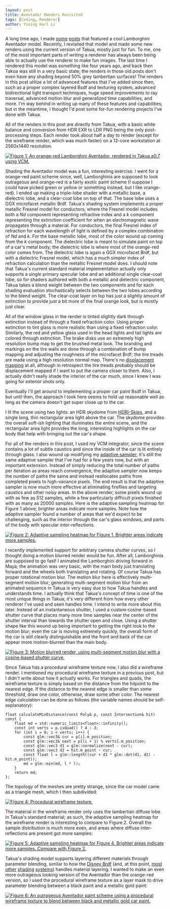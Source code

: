 ```yaml
---
layout: post
title: Aventador Renders Revisited
tags: [Coding, Renderer]
author: Yining Karl Li
---
```


A long time ago, I made [some](http://blog.yiningkarlli.com/2013/03/stratified-versus-uniform-sampling.html) [posts](http://blog.yiningkarlli.com/2013/03/first-progress-on-new-pathtracing-core.html) that featured a cool Lamborghini Aventador model.
Recently, I revisited that model and made some new renders using the current version of Takua, mostly just for fun.
To me, one of the most important parts of writing a renderer has always been being able to actually use the renderer to make fun images.
The last time I rendered this model was something like four years ago, and back then Takua was still in a very basic state; the renders in those old posts don't even have any shading beyond 50% grey lambertian surfaces!
The renders in this post utilize a lot of advanced features that I've added since then, such as a proper complex layered Bsdf and texturing system, advanced bidirectional light transport techniques, huge speed improvements to ray traversal, advanced motion blur and generalized time capabilities, and more.
I'm way behind in writing up many of these features and capabilities, but in the meantime, I thought I'd post some for-fun rendering projects I've done with Takua.

All of the renders in this post are directly from Takua, with a basic white balance and conversion from HDR EXR to LDR PNG being the only post-processing steps.
Each render took about half a day to render (except for the wireframe render, which was much faster) on a 12-core workstation at 2560x1440 resolution.

[![Figure 1: An orange-red Lamborghini Aventador, rendered in Takua a0.7 using VCM.]({{site.url}}/content/images/2017/Dec/preview/lambo_orangered.jpg)]({{site.url}}/content/images/2017/Dec/lambo_orangered.png)

Shading the Aventador model was a fun, interesting exercise.
I went for a orange-red paint scheme since, well, Lamborghinis are supposed to look outrageous and orange-red is a fairly exotic paint scheme (I suppose I could have picked green or yellow or something instead, but I like orange-red).
I ended up making a triple-lobe shader with a metallic base, a dielectric lobe, and a clear-coat lobe on top of that. 
The base lobe uses a GGX microfacet metallic Brdf.
Takua's shading system implements a proper metallic Fresnel model for conductors, where the Fresnel model includes both a _Nd_ component representing refractive index and a _k_ component representing the extinction coefficient for when an electromagnetic wave propagates through a material.
For conductors, the final Fresnel index of refraction for each wavelength of light is defined by a complex combination of _Nd_ and _k_.
For the base metallic lobe, most of the color wound up coming from the _k_ component.
The dielectric lobe is meant to simulate paint on top of a car's metal body; the dielectric lobe is where most of the orange-red color comes from.
The dielectric lobe is again a GGX microfacet Brdf, but with a dielectric Fresnel model, which has a much simpler index of refraction calculation than the metallic Fresnel model does.
I should note that Takua's current standard material implementation actually only supports a single primary specular lobe and an additional single clear-coat lobe, so for shaders authored with both a metallic and dielectric component, Takua takes a blend weight between the two components and for each shading evaluation stochastically selects between the two lobes according to the blend weight.
The clear-coat layer on top has just a slightly amount of extinction to provide just a bit more of the final orange look, but is mostly just clear.

All of the window glass in the render is tinted slightly dark through extinction instead of through a fixed refraction color.
Using proper extinction to tint glass is more realistic than using a fixed refraction color.
Similarly, the red and yellow glass used in the head lights and tail lights are colored through extinction.
The brake disks use an extremely high resolution bump map to get the brushed metal look.
The branding and markings on the tire walls are done through a combination of bump mapping and adjusting the roughness of the microfacet Brdf; the tire treads are made using a high resolution normal map.
There's no [displacement mapping](http://blog.yiningkarlli.com/2017/05/subdivision-and-displacement.html) at all, although in retrospect the tire treads probably should be displacement mapped if I want to put the camera closer to them.
Also, I actually didn't really shade the interior of the car much, since I knew I was going for exterior shots only.

Eventually I'll get around to implementing a proper car paint Bsdf in Takua, but until then, the approach I took here seems to hold up reasonable well as long as the camera doesn't get super close up to the car.

I lit the scene using two lights: an HDR skydome from [HDRI-Skies](http://hdri-skies.com), and a single long, thin rectangular area light above the car.
The skydome provides the overall soft-ish lighting that illuminates the entire scene, and the rectangular area light provides the long, interesting highlights on the car body that help with bringing out the car's shape.

For all of the renders in this post, I used my VCM integrator, since the scene contains a lot of subtle caustics and since the inside of the car is lit entirely through glass.
I also wound up modifying my [adaptive sampler](http://blog.yiningkarlli.com/2015/03/adaptive-sampling.html); it's still the same adaptive sampler that I've had for a few years now, but with an important extension.
Instead of simply reducing the total number of paths per iteration as areas reach convergence, the adaptive sampler now keeps the number of paths the same and instead reallocates paths from completed pixels to high-variance pixels.
The end result is that the adaptive sampler is now much more effective at eliminating fireflies and targeting caustics and other noisy areas.
In the above render, some pixels wound up with as few as 512 samples, while a few particularly difficult pixels finished with as many as 20000 samples.
Here is the adaptive sampling heatmap for Figure 1 above; brighter areas indicate more samples. Note how the adaptive sampler found a number of areas that we'd expect to be challenging, such as the interior through the car's glass windows, and parts of the body with specular inter-reflections.

[![Figure 2: Adaptive sampling heatmap for Figure 1. Brighter areas indicate more samples.]({{site.url}}/content/images/2017/Dec/preview/lambo_sampleMask.jpg)]({{site.url}}/content/images/2017/Dec/lambo_sampleMask.png)

I recently implemented support for arbitrary camera shutter curves, so I thought doing a motion blurred render would be fun.
After all, Lamborghinis are supposed to go fast!
I animated the Lamborghini driving forward in Maya; the animation was very basic, with the main body just translating forward and the wheels both translating and rotating.
Of course Takua has proper rotational motion blur.
The motion blur here is effectively multi-segment motion blur; generating multi-segment motion blur from an animated sequence in Takua is very easy due to how Takua handles and understands time.
I actually think that Takua's concept of time is one of the most unique things in Takua; it's very different from how every other renderer I've used and seen handles time.
I intend to write more about this later.
Instead of an instantaneous shutter, I used a custom cosine-based shutter curve that places many more time samples near the center of the shutter interval than towards the shutter open and close.
Using a shutter shape like this wound up being important to getting the right look to the motion blur; even the car is moving extremely quickly, the overall form of the car is still clearly distinguishable and the front and back of the car appear more motion-blurred than the main body.

[![Figure 3: Motion blurred render, using multi-segment motion blur with a cosine-based shutter curve.]({{site.url}}/content/images/2017/Dec/preview/lambo_orangered_motionblur.jpg)]({{site.url}}/content/images/2017/Dec/lambo_orangered_motionblur.png)

Since Takua has a procedural wireframe texture now, I also did a wireframe render.
I mentioned my procedural wireframe texture in a previous post, but I didn't write about how it actually works.
For triangles and quads, the wireframe texture is simply based on the distance from the hitpoint to the nearest edge.
If the distance to the nearest edge is smaller than some threshold, draw one color, otherwise, draw some other color.
The nearest edge calculation can be done as follows (the variable names should be self-explanatory):

    float calculateMinDistance(const Poly& p, const Intersection& hit) const {
        float md = std::numeric_limits<float>::infinity();
        const int verts = p.isQuad() ? 4 : 3;
        for (int i = 0; i < verts; i++) {
            const glm::vec3& cur = p[i].m_position;
            const glm::vec3& next = p[(i + 1) % verts].m_position;
            const glm::vec3 d1 = glm::normalize(next - cur);
            const glm::vec3 d2 = hit.m_point - cur;
            const float l = glm::length((cur + d1 * glm::dot(d1, d2) - hit.m_point));
            md = glm::min(md, l * l);
        }
        return md;
    };

The topology of the meshes are pretty strange, since the car model came as a triangle mesh, which I then subdivided:

[![Figure 4: Procedural wireframe texture.]({{site.url}}/content/images/2017/Dec/preview/lambo_wireframe.jpg)]({{site.url}}/content/images/2017/Dec/lambo_wireframe.png)

The material in the wireframe render only uses the lambertian diffuse lobe in Takua's standard material; as such, the adaptive sampling heatmap for the wireframe render is interesting to compare to Figure 2.
Overall the sample distribution is much more even, and areas where diffuse inter-reflections are present got more samples:

[![Figure 5: Adaptive sampling heatmap for Figure 4. Brighter areas indicate more samples. Compare with Figure 2.]({{site.url}}/content/images/2017/Dec/preview/lambo_wireframe_sampleMask.jpg)]({{site.url}}/content/images/2017/Dec/lambo_wireframe_sampleMask.png)

Takua's shading model supports layering different materials through parameter blending, similar to how the [Disney Brdf](https://disney-animation.s3.amazonaws.com/library/s2012_pbs_disney_brdf_notes_v2.pdf) (and, at this point, [most](http://blog.selfshadow.com/publications/s2017-shading-course/walster/s2017_pbs_volumetric_notes.pdf) [other](http://blog.selfshadow.com/publications/s2017-shading-course/dreamworks/s2017_pbs_dreamworks_notes.pdf) [shading](http://blog.selfshadow.com/publications/s2017-shading-course/pixar/s2017_pbs_pixar_notes.pdf) [systems](http://blog.selfshadow.com/publications/s2017-shading-course/imageworks/s2017_pbs_imageworks_slides.pdf)) handles material layering.
I wanted to make an even more outrageous looking version of the Aventador than the orange-red version, so I used the procedural wireframe texture as a layer mask to drive parameter blending between a black paint and a metallic gold paint:

[![Figure 6: An outrageous Aventador paint scheme using a procedural wireframe texture to blend between black and metallic gold car paint.]({{site.url}}/content/images/2017/Dec/preview/lambo_gold.jpg)]({{site.url}}/content/images/2017/Dec/lambo_gold.png)

